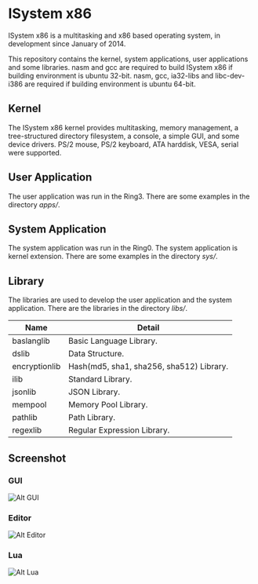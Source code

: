 ISystem x86
===========
ISystem x86 is a multitasking and x86 based operating system, in development since January of 2014.

This repository contains the kernel, system applications, user applications and some libraries. nasm and gcc are required to build ISystem x86 if building environment is ubuntu 32-bit. nasm, gcc, ia32-libs and libc-dev-i386 are required if building environment is ubuntu 64-bit.

## Kernel ##
The ISystem x86 kernel provides multitasking, memory management, a tree-structured directory filesystem, a console, a simple GUI, and some device drivers. PS/2 mouse, PS/2 keyboard, ATA harddisk, VESA, serial were supported.

## User Application ##
The user application was run in the Ring3. There are some examples in the directory *apps/*.

## System Application ##
The system application was run in the Ring0. The system application is kernel extension. There are some examples in the directory *sys/*.

## Library ##
The libraries are used to develop the user application and the system application. There are the libraries in the directory *libs/*.

|Name                |Detail                                   |
|--------------------|-----------------------------------------|
|baslanglib          |Basic Language Library.                  |
|dslib               |Data Structure.                          |
|encryptionlib       |Hash(md5, sha1, sha256, sha512) Library. |
|ilib                |Standard Library.                        |
|jsonlib             |JSON Library.                            |
|mempool             |Memory Pool Library.                     |
|pathlib             |Path Library.                            |
|regexlib            |Regular Expression Library.              |

## Screenshot ##
### GUI ###
![Alt GUI](http://ihsoh.github.io/images/screenshot/screenshot3.png "GUI")

### Editor ###
![Alt Editor](http://ihsoh.github.io/images/screenshot/screenshot4.png "Editor")

### Lua ###
![Alt Lua](http://ihsoh.github.io/images/screenshot/screenshot5.png "Lua")

